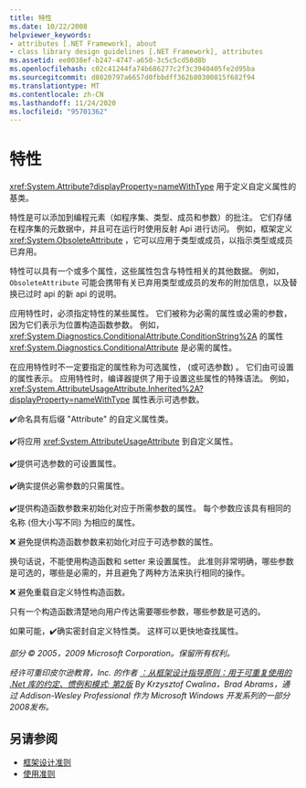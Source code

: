 ```yaml
---
title: 特性
ms.date: 10/22/2008
helpviewer_keywords:
- attributes [.NET Framework], about
- class library design guidelines [.NET Framework], attributes
ms.assetid: ee0038ef-b247-4747-a650-3c5c5cd58d8b
ms.openlocfilehash: c02c41244fa74b686277c2f3c3940405fe2d95ba
ms.sourcegitcommit: d8020797a6657d0fbbdff362b80300815f682f94
ms.translationtype: MT
ms.contentlocale: zh-CN
ms.lasthandoff: 11/24/2020
ms.locfileid: "95701362"
---
```

# <a name="attributes"></a>特性

<xref:System.Attribute?displayProperty=nameWithType> 用于定义自定义属性的基类。

 特性是可以添加到编程元素（如程序集、类型、成员和参数）的批注。 它们存储在程序集的元数据中，并且可在运行时使用反射 Api 进行访问。 例如，框架定义 <xref:System.ObsoleteAttribute> ，它可以应用于类型或成员，以指示类型或成员已弃用。

 特性可以具有一个或多个属性，这些属性包含与特性相关的其他数据。 例如， `ObsoleteAttribute` 可能会携带有关已弃用类型或成员的发布的附加信息，以及替换已过时 api 的新 api 的说明。

 应用特性时，必须指定特性的某些属性。 它们被称为必需的属性或必需的参数，因为它们表示为位置构造函数参数。 例如， <xref:System.Diagnostics.ConditionalAttribute.ConditionString%2A> 的属性 <xref:System.Diagnostics.ConditionalAttribute> 是必需的属性。

 在应用特性时不一定要指定的属性称为可选属性， (或可选参数) 。 它们由可设置的属性表示。 应用特性时，编译器提供了用于设置这些属性的特殊语法。 例如， <xref:System.AttributeUsageAttribute.Inherited%2A?displayProperty=nameWithType> 属性表示可选参数。

 ✔️命名具有后缀 "Attribute" 的自定义属性类。

 ✔️将应用 <xref:System.AttributeUsageAttribute> 到自定义属性。

 ✔️提供可选参数的可设置属性。

 ✔️确实提供必需参数的只需属性。

 ✔️提供构造函数参数来初始化对应于所需参数的属性。 每个参数应该具有相同的名称 (但大小写不同) 为相应的属性。

 ❌ 避免提供构造函数参数来初始化对应于可选参数的属性。

 换句话说，不能使用构造函数和 setter 来设置属性。 此准则非常明确，哪些参数是可选的，哪些是必需的，并且避免了两种方法来执行相同的操作。

 ❌ 避免重载自定义特性构造函数。

 只有一个构造函数清楚地向用户传达需要哪些参数，哪些参数是可选的。

 如果可能，✔️确实密封自定义特性类。 这样可以更快地查找属性。

 *部分 &copy; 2005，2009 Microsoft Corporation。保留所有权利。*

 *经许可重印皮尔逊教育，Inc. 的作者 [：从框架设计指导原则：用于可重复使用的 .Net 库的约定、惯例和模式; 第2版](https://www.informit.com/store/framework-design-guidelines-conventions-idioms-and-9780321545619) By Krzysztof Cwalina，Brad Abrams，通过 Addison-Wesley Professional 作为 Microsoft Windows 开发系列的一部分2008发布。*

## <a name="see-also"></a>另请参阅

- [框架设计准则](index.md)
- [使用准则](usage-guidelines.md)
